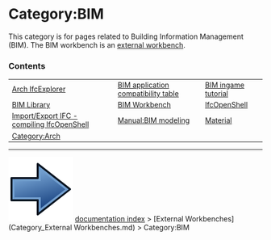 # Category:BIM
This category is for pages related to Building Information Management (BIM). The BIM workbench is an [external workbench](External_workbenches.md).

### Contents

|     |     |     |
| --- | --- | --- |
| [Arch IfcExplorer](Arch_IfcExplorer.md) | [BIM application compatibility table](BIM_application_compatibility_table.md) | [BIM ingame tutorial](BIM_ingame_tutorial.md) |
| [BIM Library](BIM_Library.md) | [BIM Workbench](BIM_Workbench.md) | [IfcOpenShell](IfcOpenShell.md) |
| [Import/Export IFC - compiling IfcOpenShell](Import/Export_IFC_-_compiling_IfcOpenShell.md) | [Manual:BIM modeling](Manual_BIM_modeling.md) | [Material](Material.md) |
| [Category:Arch](Category_Arch.md) |



---
![](images/Button_right.svg) [documentation index](../README.md) > [External Workbenches](Category_External Workbenches.md) > Category:BIM

